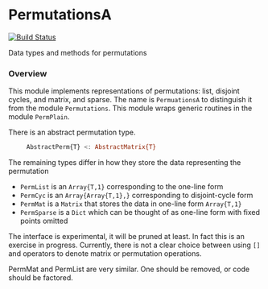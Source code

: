 # PermutationsA

[![Build Status](https://travis-ci.org/jlapeyre/PermutationsA.jl.svg?branch=master)](https://travis-ci.org/jlapeyre/PermutationsA.jl)

Data types and methods for permutations

### Overview

This module implements representations of permutations: list, disjoint
cycles, and matrix, and sparse. The name is `PermuationsA` to
distinguish it from the module `Permutations`. This module wraps
generic routines in the module `PermPlain`.

There is an abstract permutation type.

```julia
     AbstractPerm{T} <: AbstractMatrix{T}
```
The remaining types differ in how they store the data representing the permutation

*  ```PermList``` is an ```Array{T,1}``` corresponding to the one-line form
*  ```PermCyc``` is an ```Array{Array{T,1},}``` corresponding to disjoint-cycle form
*  ```PermMat``` is a ```Matrix``` that stores the data in one-line form ```Array{T,1}```
*  ```PermSparse``` is a ```Dict``` which can be thought of as one-line form with fixed points omitted

The interface is experimental, it will be pruned at least. In fact
this is an exercise in progress. Currently, there is not a clear
choice between using `[]` and operators to denote matrix or
permutation operations.

PermMat and PermList are very similar. One should be removed, or
code should be factored.

<!--  LocalWords:  PermutationsA PermuationsA PermPlain julia PermCyc
 -->
<!--  LocalWords:  AbstractPerm AbstractMatrix PermList PermMat
 -->
<!--  LocalWords:  PermSparse
 -->
